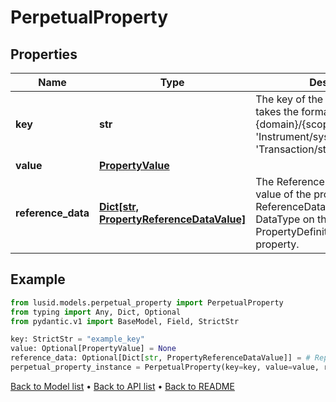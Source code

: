 # PerpetualProperty

## Properties
Name | Type | Description | Notes
------------ | ------------- | ------------- | -------------
**key** | **str** | The key of the property. This takes the format {domain}/{scope}/{code} e.g. &#39;Instrument/system/Name&#39; or &#39;Transaction/strategy/quantsignal&#39;. | 
**value** | [**PropertyValue**](PropertyValue.md) |  | [optional] 
**reference_data** | [**Dict[str, PropertyReferenceDataValue]**](PropertyReferenceDataValue.md) | The ReferenceData linked to the value of the property. The ReferenceData is taken from the DataType on the PropertyDefinition that defines the property. | [optional] [readonly] 
## Example

```python
from lusid.models.perpetual_property import PerpetualProperty
from typing import Any, Dict, Optional
from pydantic.v1 import BaseModel, Field, StrictStr

key: StrictStr = "example_key"
value: Optional[PropertyValue] = None
reference_data: Optional[Dict[str, PropertyReferenceDataValue]] = # Replace with your value
perpetual_property_instance = PerpetualProperty(key=key, value=value, reference_data=reference_data)

```

[Back to Model list](../README.md#documentation-for-models) &#8226; [Back to API list](../README.md#documentation-for-api-endpoints) &#8226; [Back to README](../README.md)


